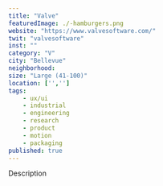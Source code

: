 ```yaml
---
title: "Valve"
featuredImage: ./-hamburgers.png
website: "https://www.valvesoftware.com/"
twit: "valvesoftware"
inst: ""
category: "V"
city: "Bellevue"
neighborhood:
size: "Large (41-100)"
location: ['','']
tags:
    - ux/ui
    - industrial
    - engineering
    - research
    - product
    - motion
    - packaging
published: true
---
```


Description

